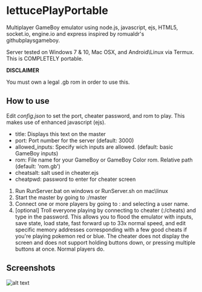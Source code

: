 lettucePlayPortable
==================

Multiplayer GameBoy emulator using node.js, javascript, ejs, HTML5, socket.io, engine.io and express inspired by romualdr's githubplaysgameboy.

  
Server tested on Windows 7 & 10, Mac OSX, and Android\Linux via Termux. This is COMPLETELY portable.

**DISCLAIMER**

You must own a legal .gb rom in order to use this.

How to use
----------

Edit *config.json* to set the port, cheater password, and rom to play. This makes use of enhanced javascript (ejs).
* title: Displays this text on the master
* port: Port number for the server (default: 3000)
* allowed_inputs: Specify wich inputs are allowed. (default: basic GameBoy inputs)
* rom: File name for your GameBoy or GameBoy Color rom. Relative path (default: 'rom.gb')
* cheatsalt: salt used in cheater.ejs
* cheatpwd: password to enter for cheater screen

1. Run RunServer.bat on windows or RunServer.sh on mac\linux
2. Start the master by going to <serverIP>:<port>/master
3. Connect one or more players by going to <serverIP>:<port> and selecting a user name.
4. [optional] Troll everyone playing by connecting to cheater (<serverIP>:<port>/cheats) and type in the password. This allows you to flood   the emulator with inputs, save state, load state, fast forward up to 33x normal speed, and edit specific memory addresses corresponding with a few good cheats if you're playing pokemon red or blue. The cheater does not display the screen and does not support holding buttons down, or pressing multiple buttons at once. Normal players do.

Screenshots
----------
![alt text](http://url/to/img.png)
